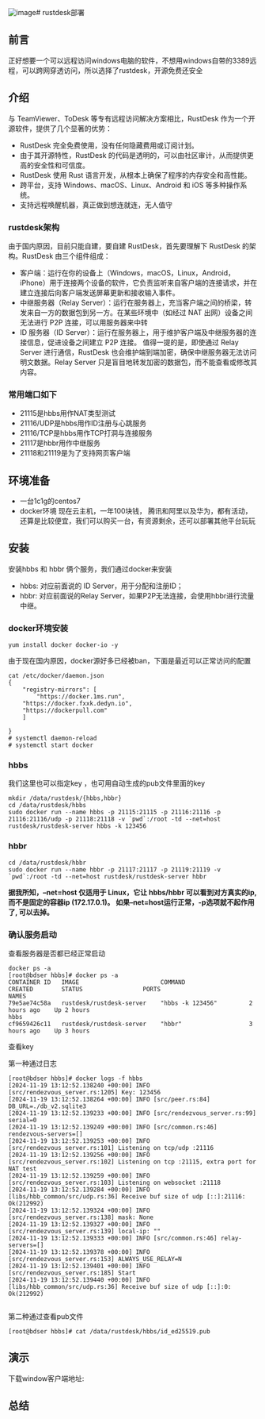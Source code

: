 ![image](https://github.com/user-attachments/assets/8a49ac96-03d2-4678-901c-c860b6cf4593)# rustdesk部署




## 前言
正好想要一个可以远程访问windows电脑的软件，不想用windows自带的3389远程，可以跨网穿透访问，所以选择了rustdesk，开源免费还安全 

## 介绍
与 TeamViewer、ToDesk 等专有远程访问解决方案相比，RustDesk 作为一个开源软件，提供了几个显著的优势：

- RustDesk 完全免费使用，没有任何隐藏费用或订阅计划。
- 由于其开源特性，RustDesk 的代码是透明的，可以由社区审计，从而提供更高的安全性和可信度。
- RustDesk 使用 Rust 语言开发，从根本上确保了程序的内存安全和高性能。
- 跨平台，支持 Windows、macOS、Linux、Android 和 iOS 等多种操作系统。
- 支持远程唤醒机器，真正做到想连就连，无人值守

### rustdesk架构

由于国内原因，目前只能自建，要自建 RustDesk，首先要理解下 RustDesk 的架构。RustDesk 由三个组件组成：

- 客户端：运行在你的设备上（Windows，macOS，Linux，Android， iPhone）用于连接两个设备的软件，它负责监听来自客户端的连接请求，并在建立连接后向客户端发送屏幕更新和接收输入事件。
- 中继服务器（Relay Server）：运行在服务器上，充当客户端之间的桥梁，转发来自一方的数据包到另一方。在某些环境中（如经过 NAT 出网）设备之间无法进行 P2P 连接，可以用服务器来中转
- ID 服务器（ID Server）：运行在服务器上，用于维护客户端及中继服务器的连接信息，促进设备之间建立 P2P 连接。
值得一提的是，即使通过 Relay Server 进行通信，RustDesk 也会维护端到端加密，确保中继服务器无法访问明文数据。Relay Server 只是盲目地转发加密的数据包，而不能查看或修改其内容。

### 常用端口如下

- 21115是hbbs用作NAT类型测试
- 21116/UDP是hbbs用作ID注册与心跳服务 
- 21116/TCP是hbbs用作TCP打洞与连接服务 
- 21117是hbbr用作中继服务
- 21118和21119是为了支持网页客户端

## 环境准备
- 一台1c1g的centos7
- docker环境
现在云主机，一年100块钱， 腾讯和阿里以及华为，都有活动，还算是比较便宜，我们可以购买一台，有资源剩余，还可以部署其他平台玩玩


## 安装
安装hbbs 和 hbbr 俩个服务，我们通过docker来安装  
- hbbs: 对应前面说的 ID Server，用于分配和注册ID；
- hbbr: 对应前面说的Relay Server，如果P2P无法连接，会使用hbbr进行流量中继。

### docker环境安装
```shell
yum install docker docker-io -y
```
由于现在国内原因，docker源好多已经被ban，下面是最近可以正常访问的配置 
```shell
cat /etc/docker/daemon.json 
{
    "registry-mirrors": [
        "https://docker.1ms.run",
	"https://docker.fxxk.dedyn.io",
	"https://dockerpull.com"
    ]
    	
}
# systemctl daemon-reload
# systemctl start docker 
```
### hbbs
我们这里也可以指定key ，也可用自动生成的pub文件里面的key 
```shell
mkdir /data/rustdesk/{hbbs,hbbr}
cd /data/rustdesk/hbbs
sudo docker run --name hbbs -p 21115:21115 -p 21116:21116 -p 21116:21116/udp -p 21118:21118 -v `pwd`:/root -td --net=host rustdesk/rustdesk-server hbbs -k 123456

```
### hbbr

```shell
cd /data/rustdesk/hbbr
sudo docker run --name hbbr -p 21117:21117 -p 21119:21119 -v `pwd`:/root -td --net=host rustdesk/rustdesk-server hbbr

```
**据我所知，–net=host 仅适用于 Linux，它让 hbbs/hbbr 可以看到对方真实的ip, 而不是固定的容器ip (172.17.0.1)。 如果–net=host运行正常，-p选项就不起作用了, 可以去掉。**

### 确认服务启动
查看服务器是否都已经正常启动 
```shell
docker ps -a
[root@bdser hbbs]# docker ps -a
CONTAINER ID   IMAGE                       COMMAND                  CREATED        STATUS                 PORTS                                         NAMES
79e5ae74c58a   rustdesk/rustdesk-server    "hbbs -k 123456"         2 hours ago    Up 2 hours                                                           hbbs
cf9659426c11   rustdesk/rustdesk-server    "hbbr"                   3 hours ago    Up 3 hours          
```

查看key 

第一种通过日志
```
[root@bdser hbbs]# docker logs -f hbbs
[2024-11-19 13:12:52.138240 +00:00] INFO [src/rendezvous_server.rs:1205] Key: 123456
[2024-11-19 13:12:52.138264 +00:00] INFO [src/peer.rs:84] DB_URL=./db_v2.sqlite3
[2024-11-19 13:12:52.139233 +00:00] INFO [src/rendezvous_server.rs:99] serial=0
[2024-11-19 13:12:52.139249 +00:00] INFO [src/common.rs:46] rendezvous-servers=[]
[2024-11-19 13:12:52.139253 +00:00] INFO [src/rendezvous_server.rs:101] Listening on tcp/udp :21116
[2024-11-19 13:12:52.139256 +00:00] INFO [src/rendezvous_server.rs:102] Listening on tcp :21115, extra port for NAT test
[2024-11-19 13:12:52.139259 +00:00] INFO [src/rendezvous_server.rs:103] Listening on websocket :21118
[2024-11-19 13:12:52.139284 +00:00] INFO [libs/hbb_common/src/udp.rs:36] Receive buf size of udp [::]:21116: Ok(212992)
[2024-11-19 13:12:52.139324 +00:00] INFO [src/rendezvous_server.rs:138] mask: None
[2024-11-19 13:12:52.139327 +00:00] INFO [src/rendezvous_server.rs:139] local-ip: ""
[2024-11-19 13:12:52.139333 +00:00] INFO [src/common.rs:46] relay-servers=[]
[2024-11-19 13:12:52.139378 +00:00] INFO [src/rendezvous_server.rs:153] ALWAYS_USE_RELAY=N
[2024-11-19 13:12:52.139401 +00:00] INFO [src/rendezvous_server.rs:185] Start
[2024-11-19 13:12:52.139440 +00:00] INFO [libs/hbb_common/src/udp.rs:36] Receive buf size of udp [::]:0: Ok(212992)


```
第二种通过查看pub文件
```shell
[root@bdser hbbs]# cat /data/rustdesk/hbbs/id_ed25519.pub 
```
## 演示
下载window客户端地址: 


## 总结


